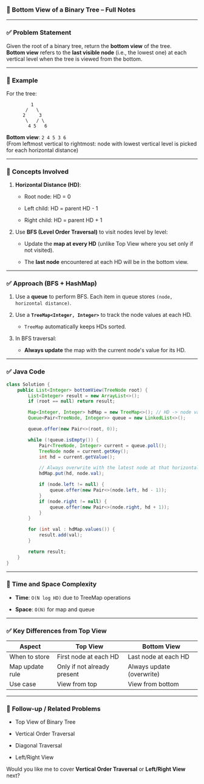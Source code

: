 ### 🌳 Bottom View of a Binary Tree – Full Notes

---

### ✅ **Problem Statement**

Given the root of a binary tree, return the **bottom view** of the tree.  
**Bottom view** refers to the **last visible node** (i.e., the lowest one) at each vertical level when the tree is viewed from the bottom.

---

### 📌 **Example**

For the tree:

```
         1
       /   \
      2     3
       \   / \
        4 5   6
```

**Bottom view**: `2 4 5 3 6`  
(From leftmost vertical to rightmost: node with lowest vertical level is picked for each horizontal distance)

---

### 🧠 **Concepts Involved**

1. **Horizontal Distance (HD)**:
    
    - Root node: HD = 0
        
    - Left child: HD = parent HD - 1
        
    - Right child: HD = parent HD + 1
        
2. Use **BFS (Level Order Traversal)** to visit nodes level by level:
    
    - Update the **map at every HD** (unlike Top View where you set only if not visited).
        
    - The **last node** encountered at each HD will be in the bottom view.
        

---

### ✅ **Approach (BFS + HashMap)**

1. Use a **queue** to perform BFS. Each item in queue stores `(node, horizontal distance)`.
    
2. Use a **`TreeMap<Integer, Integer>`** to track the node values at each HD.
    
    - `TreeMap` automatically keeps HDs sorted.
        
3. In BFS traversal:
    
    - **Always update** the map with the current node's value for its HD.
        

---

### ✅ **Java Code**

```java
class Solution {
    public List<Integer> bottomView(TreeNode root) {
        List<Integer> result = new ArrayList<>();
        if (root == null) return result;

        Map<Integer, Integer> hdMap = new TreeMap<>(); // HD -> node value
        Queue<Pair<TreeNode, Integer>> queue = new LinkedList<>();

        queue.offer(new Pair<>(root, 0));

        while (!queue.isEmpty()) {
            Pair<TreeNode, Integer> current = queue.poll();
            TreeNode node = current.getKey();
            int hd = current.getValue();

            // Always overwrite with the latest node at that horizontal distance
            hdMap.put(hd, node.val);

            if (node.left != null) {
                queue.offer(new Pair<>(node.left, hd - 1));
            }
            if (node.right != null) {
                queue.offer(new Pair<>(node.right, hd + 1));
            }
        }

        for (int val : hdMap.values()) {
            result.add(val);
        }

        return result;
    }
}
```

---

### 🧾 **Time and Space Complexity**

- **Time**: `O(N log HD)` due to TreeMap operations
    
- **Space**: `O(N)` for map and queue
    

---

### ✅ **Key Differences from Top View**

|Aspect|Top View|Bottom View|
|---|---|---|
|When to store|First node at each HD|Last node at each HD|
|Map update rule|Only if not already present|Always update (overwrite)|
|Use case|View from top|View from bottom|

---

### 🧠 **Follow-up / Related Problems**

- Top View of Binary Tree
    
- Vertical Order Traversal
    
- Diagonal Traversal
    
- Left/Right View
    

Would you like me to cover **Vertical Order Traversal** or **Left/Right View** next?